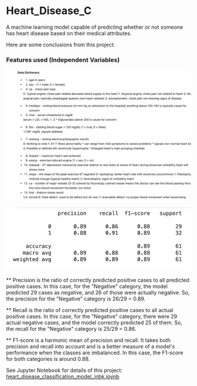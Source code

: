 # Heart_Disease_C
A machine learning model capable of predicting whether or not someone has heart disease based on their medical attributes.

Here are some conclusions from this project:

### Features used (Independent Variables)
![Image Alt text](ind_var.jpg "Classification Report")


![Image Alt text](classification_report.jpg "Classification Report")

** Precision is the ratio of correctly predicted positive cases to all predicted positive cases. In this case, for the "Negative" category, the model predicted 29 cases as negative, and 26 of those were actually negative. So, the precision for the "Negative" category is 26/29 = 0.89.


** Recall is the ratio of correctly predicted positive cases to all actual positive cases. In this case, for the "Negative" category, there were 29 actual negative cases, and the model correctly predicted 25 of them. So, the recall for the "Negative" category is 25/29 = 0.86.


** F1-score is a harmonic mean of precision and recall. It takes both precision and recall into account and is a better measure of a model's performance when the classes are imbalanced. In this case, the F1-score for both categories is around 0.88.

See Jupyter Notebook for details of this project: [heart_disease_classification_model_jnbk.ipynb](README.md)
